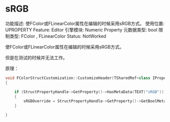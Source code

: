 # sRGB

功能描述: 使FColor或FLinearColor属性在编辑的时候采用sRGB方式。
使用位置: UPROPERTY
Feature: Editor
引擎模块: Numeric Property
元数据类型: bool
限制类型: FColor , FLinearColor 
Status: NotWorked

使FColor或FLinearColor属性在编辑的时候采用sRGB方式。

但是在测试的时候并无法工作。

原理：

```cpp
void FColorStructCustomization::CustomizeHeader(TSharedRef<class IPropertyHandle> InStructPropertyHandle, class FDetailWidgetRow& InHeaderRow, IPropertyTypeCustomizationUtils& StructCustomizationUtils)
{

	if (StructPropertyHandle->GetProperty()->HasMetaData(TEXT("sRGB")))
	{
		sRGBOverride = StructPropertyHandle->GetProperty()->GetBoolMetaData(TEXT("sRGB"));
	}

}

```